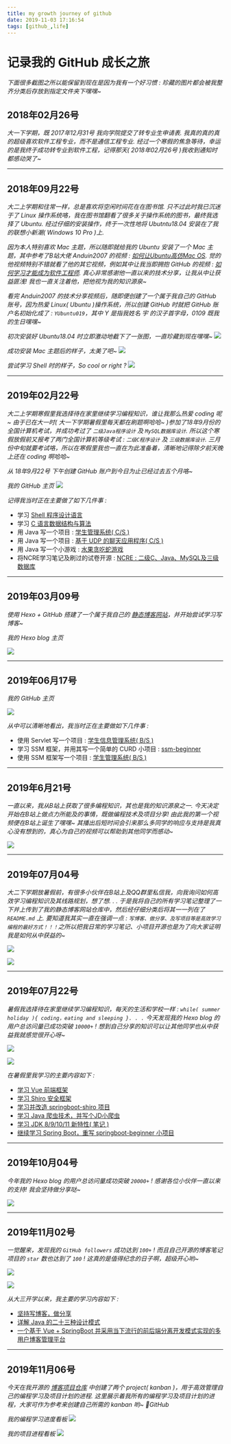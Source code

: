 ```yaml
---
title: my growth journey of github
date: 2019-11-03 17:16:54
tags: [github_,life]
---
```


# 记录我的 GitHub 成长之旅
*下面很多截图之所以能保留到现在是因为我有一个好习惯 : 珍藏的图片都会被我整齐分类后存放到指定文件夹下嘿嘿~*


## 2018年02月26号
*大一下学期，既 2017年12月31号 我向学院提交了转专业生申请表. 我真的真的真的超级喜欢软件工程专业，而不是通信工程专业. 经过一个寒假的焦急等待，幸运的是我终于成功转专业到软件工程，记得那天( 2018年02月26号 )我收到通知时都感动哭了~*

---

## 2018年09月22号
*大二上学期和往常一样，总是喜欢将空闲时间花在在图书馆. 只不过此时我已沉迷于了 Linux 操作系统咯，我在图书馆翻看了很多关于操作系统的图书，最终我选择了 Ubuntu. 经过仔细的安装操作，终于一次性地将 Ubutntu18.04 安装在了我的联想小新潮( Windows 10 Pro )上.*

*因为本人特别喜欢 Mac 主题，所以随即就给我的 Ubuntu 安装了一个 Mac 主题，其中参考了B站大佬 Anduin2007 的视频 : [如何让Ubuntu高仿Mac OS](https://www.bilibili.com/video/av26156974). 觉的他视频特别不错就看了他的其它视频，例如其中让我当即拥抱 GitHub 的视频 : [如何学习才能成为软件工程师](https://www.bilibili.com/video/av30153849). 真心非常感谢他一直以来的技术分享，让我从中让获益匪浅! 我也一直关注着他，把他视为我的知识源泉~*

*看完 Anduin2007 的技术分享视频后，随即便创建了一个属于我自己的 GitHub 账号，因为热爱 Linux( Ubuntu )操作系统，所以创建 GitHub 时就把 GitHub 账户名初始化成了 : `YUbuntu019`，其中 Y 是指我姓名 宇 的汉子首字母，0109 既我的生日嘿嘿~*

*初次安装好 Ubuntu18.04 时立即激动地截下了一张图，一直珍藏到现在嘿嘿~*
![ ](my-growth-journey-of-github\github-blog-20180922_ubuntu18.04-desktop.PNG)

*成功安装 Mac 主题后的样子，太美了吧~*
![ ](my-growth-journey-of-github\github-blog-20180922_ubuntu18.04-mac-theme.PNG)

*尝试学习 Shell 时的样子，So cool or right ?*
![ ](my-growth-journey-of-github\github-blog-20180922_ubuntu18.04-shell.PNG)

---

## 2019年02月22号
*大二上学期寒假里我选择待在家里继续学习编程知识，谁让我那么热爱 coding 呢~ 由于已在大一时( 大一下学期暑假里每天都在刷题啊哈哈~ )参加了18年9月份的全国计算机考试，并成功考过了 `二级Java程序设计` 及 `MySQL数据库设计`. 所以这个寒假放假前又报考了两门全国计算机等级考试 : `二级C程序设计` 及 `三级数据库设计`. 三月份中旬就要考试咯，所以在寒假里我也一直在为此准备着，清晰地记得除夕前天晚上还在 coding 啊哈哈~*

*从 18年9月22号 下午创建 GitHub 账户到今日为止已经过去五个月咯~*

*我的 GitHub 主页*
![ ](my-growth-journey-of-github\github-blog-20190222_github-homepage.PNG)

*记得我当时正在主要做了如下几件事 :*
* 学习 [Shell 程序设计语言](https://github.com/YUbuntu0109/Linux-Ubuntu)
* 学习 [C 语言数据结构与算法](https://github.com/YUbuntu0109/Data-Structures-and-Algorithm-Analysis-in-C)
* 用 Java 写一个项目 : [学生管理系统( C/S )](https://github.com/YUbuntu0109/Student-management-system-CS)
* 用 Java 写一个项目 : [基于 UDP 的聊天应用程序( C/S )](https://github.com/YUbuntu0109/Instant-messaging-software---Java-swing)
* 用 Java 写一个小游戏 : [水果贪吃蛇游戏](https://github.com/YUbuntu0109/Gluttonous-Snake)
* 将NCRE学习笔记及刷过的试卷开源 : [NCRE : 二级C、Java、MySQL及三级数据库](https://github.com/YUbuntu0109/NCRE)

---

## 2019年03月09号
*使用 Hexo + GitHub 搭建了一个属于我自己的 [静态博客网站](https://yubuntu0109.github.io/)，并开始尝试学习写博客~*

*我的 Hexo blog 主页*

![ ](my-growth-journey-of-github\github-blog-20190331_hexoblog-homepage.PNG)

---

## 2019年06月17号
*我的 GitHub 主页*

![ ](my-growth-journey-of-github\github-blog-20190617_github-homepage.PNG)

*从中可以清晰地看出，我当时正在主要做如下几件事 :*
* 使用 Servlet 写一个项目 : [学生信息管理系统( B/S )](https://github.com/YUbuntu0109/sms)
* 学习 SSM 框架，并用其写一个简单的 CURD 小项目 : [ssm-beginner](https://github.com/YUbuntu0109/ssm-beginner)
* 使用 SSM 框架写一个项目 : [学生管理系统( B/S )](https://github.com/YUbuntu0109/sms-ssm)

---

## 2019年6月21号
*一直以来，我从B站上获取了很多编程知识，其也是我的知识源泉之一. 今天决定开始在B站上做点力所能及的事情，既做编程技术及项目分享! 由此我的第一个视频便在B站上诞生了嘿嘿~ 其播出后短时间会引来那么多同学的响应与支持是我真心没有想到的，真心为自己的视频可以帮助到其他同学而感动~*

![ ](my-growth-journey-of-github\github-blog-20190621_B-homepage.PNG)

---

## 2019年07月04号
*大二下学期放暑假前，有很多小伙伴在B站上及QQ群里私信我，向我询问如何高效学习编程知识及其线路规划，想了想. . . 于是我将自己的所有学习笔记整理了一下并上传到了我的静态博客网站仓库中，然后经仔细分类后将其一一列在了 `README.md` 上. 要知道我其实一直在强调一点 : `写博客、做分享、及写项目等是高效学习编程的最好方式！！！`之所以把我日常的学习笔记、小项目开源也是为了向大家证明我是如何从中获益的~*

![ ](my-growth-journey-of-github\github-blog-20190704_hexoblog-opensource1.PNG)

![ ](my-growth-journey-of-github\github-blog-20190704_hexoblog-opensource2.jpg)

---

## 2019年07月22号
*暑假我选择待在家里继续学习编程知识，每天的生活和学校一样 : `while( summer holiday ){ coding，eating and sleeping }. . .` 今天发现我的 Hexo blog 的用户总访问量已成功突破 `10000+` ! 想到自己分享的知识可以让其他同学也从中获益我就感觉很开心呀~*

![ ](my-growth-journey-of-github\github-blog-20190722_hexoblog-homepage1-1w.PNG)

![ ](my-growth-journey-of-github\github-blog-20190722_hexoblog-homepage2-1w.PNG)

*在暑假里我学习的主要内容如下 :*
* [学习 Vue 前端框架](https://github.com/YUbuntu0109/vue-learning)
* [学习 Shiro 安全框架](https://github.com/YUbuntu0109/Shiro-learning)
* [学习并改造 springboot-shiro 项目](https://github.com/YUbuntu0109/springboot-shiro)
* [学习 Java 爬虫技术，并写个JD小爬虫](https://github.com/YUbuntu0109/crawler-learning)
* [学习 JDK 8/9/10/11 新特性( 笔记 )](https://github.com/YUbuntu0109/YUbuntu0109.github.io)
* [继续学习 Spring Boot，重写 springboot-beginner 小项目](https://github.com/YUbuntu0109/springboot-beginner)

---

## 2019年10月04号
*今年我的 Hexo blog 的用户总访问量成功突破 `20000+` ! 感谢各位小伙伴一直以来的支持! 我会坚持做分享哒~*

![ ](my-growth-journey-of-github\github-blog-20191004_hexoblog-homepage-2w.PNG)

---

## 2019年11月02号
*一觉醒来，发现我的 `GitHub followers` 成功达到 `100+` ! 而且自己开源的博客笔记项目的 `star` 数也达到了 `100` ! 这真的是值得纪念的日子啊，超级开心哟~*

![ ](my-growth-journey-of-github\github-blog-20191102_github-homepage.PNG)

![ ](my-growth-journey-of-github\github-blog-20191102_hexoblog-opensource1.PNG)

*从大三开学以来，我主要的学习内容如下 :*
* [坚持写博客，做分享](https://github.com/YUbuntu0109/YUbuntu0109.github.io)
* [详解 Java 的二十三种设计模式](https://github.com/YUbuntu0109/design-patterns-in-java)
* [一个基于 Vue + SpringBoot 并采用当下流行的前后端分离开发模式实现的多用户博客管理平台](https://github.com/YUbuntu0109/VBlog)

---

## 2019年11月06号
*今天在我开源的 [博客项目仓库](https://github.com/YUbuntu0109/YUbuntu0109.github.io) 中创建了两个 project( kanban )，用于高效管理自己的编程学习及项目计划的进程. 这里展示着我所有的编程学习及项目计划的进程，大家可作为参考来创建自己所需的 kanban 哟~  🧡GitHub*

*我的编程学习进度看板*
![ ](my-growth-journey-of-github\github-blog-20191106_github-project_learning-plain.PNG)

*我的项目进程看板*
![ ](my-growth-journey-of-github\github-blog-20191106_github-project_project-plain.PNG)
